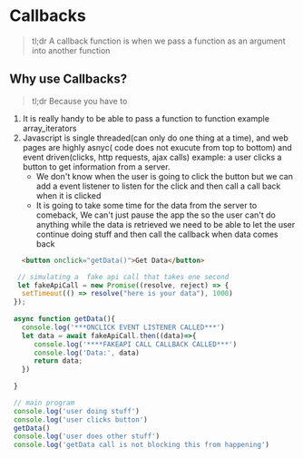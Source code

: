 # Callbacks
>tl;dr A callback function is when we pass a function as an argument into another function

## Why use Callbacks?
>tl;dr Because you have to
1. It is really handy to be able to pass a function to function example array_iterators
2. Javascript is single threaded(can only do one thing at a time), and web pages are highly asnyc( code does not exucute from top to bottom) and event driven(clicks, http requests, ajax calls)
   example: a user clicks a button to get information from a server.  
    - We don't know when the user is going to click the button but we can add a event listener to listen for the click and then call a call back when it is clicked
    - It is going to take some time for the data from the server to comeback, We can't just pause the app the so the user can't do anything while the data is retrieved we need to be able to let the user continue doing stuff and then call the callback when data comes back

 ```html
    <button onclick="getData()">Get Data</button> 
 ```
 
 ```javascript
   // simulating a  fake api call that takes one second
   let fakeApiCall = new Promise((resolve, reject) => {
    setTimeout(() => resolve("here is your data"), 1000)
  });
  
  async function getData(){
    console.log('***ONCLICK EVENT LISTENER CALLED***')
    let data = await fakeApiCall.then((data)=>{
       console.log('****FAKEAPI CALL CALLBACK CALLED***')
       console.log('Data:', data)
       return data;
    })
  
  }

  // main program
  console.log('user doing stuff')
  console.log('user clicks button')
  getData()
  console.log('user does other stuff')
  console.log('getData call is not blocking this from happening')
 ```

